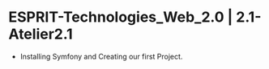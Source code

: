 # ESPRIT-Technologies_Web_2.0 | 2.1-Atelier2.1

- Installing Symfony and Creating our first Project.

